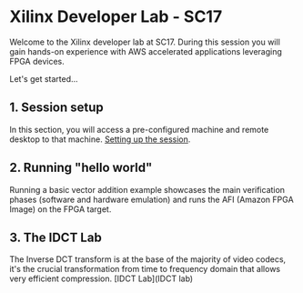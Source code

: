 # Xilinx Developer Lab - SC17

Welcome to the Xilinx developer lab at SC17.
During this session you will gain hands-on experience with AWS accelerated applications leveraging FPGA devices.

Let's get started...

## 1. Session setup

In this section, you will access a pre-configured machine and remote desktop to that machine.
[Setting up the session](Setup.md).

## 2. Running "hello world"

Running a basic vector addition example showcases the main verification phases (software and hardware emulation) and runs the AFI (Amazon FPGA Image) on the FPGA target.

## 3. The IDCT Lab

The Inverse DCT transform is at the base of the majority of video codecs, it's the crucial transformation from time to frequency domain that allows very efficient compression.
[IDCT Lab](IDCT lab)
